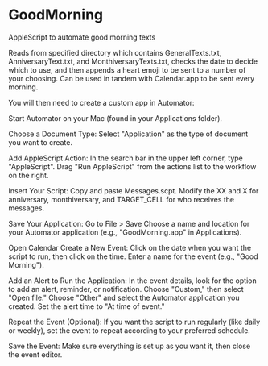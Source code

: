 # GoodMorning
AppleScript to automate good morning texts


Reads from specified directory which contains GeneralTexts.txt, AnniversaryText.txt, and MonthiversaryTexts.txt, checks the date to decide which to use, and then appends a heart emoji to be sent to a number of your choosing. Can be used in tandem with Calendar.app to be sent every morning.

You will then need to create a custom app in Automator:

Start Automator on your Mac (found in your Applications folder).

Choose a Document Type: Select "Application" as the type of document you want to create.

Add AppleScript Action:
    In the search bar in the upper left corner, type "AppleScript".
    Drag "Run AppleScript" from the actions list to the workflow on the right.

Insert Your Script:
    Copy and paste Messages.scpt.
    Modify the XX and X for anniversary, monthiversary, and TARGET_CELL for who receives the messages.

Save Your Application:
    Go to File > Save
    Choose a name and location for your Automator application (e.g., "GoodMorning.app" in Applications).

Open Calendar
    Create a New Event: Click on the date when you want the script to run, then click on the time. Enter a name for the event (e.g., "Good Morning").

Add an Alert to Run the Application:
    In the event details, look for the option to add an alert, reminder, or notification.
    Choose "Custom," then select "Open file."
    Choose "Other" and select the Automator application you created.
    Set the alert time to "At time of event."

Repeat the Event (Optional): If you want the script to run regularly (like daily or weekly), set the event to repeat according to your preferred schedule.

Save the Event: Make sure everything is set up as you want it, then close the event editor.
